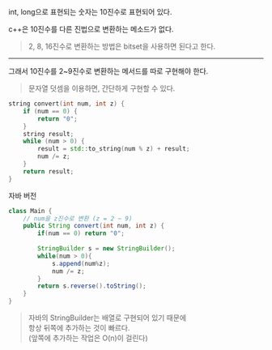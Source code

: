int, long으로 표현되는 숫자는 10진수로 표현되어 있다.

c++은 10진수를 다른 진법으로 변환하는 메소드가 없다.

> 2, 8, 16진수로 변환하는 방법은 bitset을 사용하면 된다고 한다.

---

그래서 10진수를 2~9진수로 변환하는 메서드를 따로 구현해야 한다.

> 문자열 덧셈을 이용하면, 간단하게 구현할 수 있다.

```cpp
string convert(int num, int z) {
    if (num == 0) {
        return "0";
    }
    string result;
    while (num > 0) {
        result = std::to_string(num % z) + result;
        num /= z;
    }
    return result;
}
```

자바 버전

```java
class Main {
    // num을 z진수로 변환 (z = 2 ~ 9)
    public String convert(int num, int z) {
        if(num == 0) return "0";
        
        StringBuilder s = new StringBuilder();
        while(num > 0){
            s.append(num%z);
            num /= z;
        }
        return s.reverse().toString();
    }
}
```

> 자바의 StringBuilder는 배열로 구현되어 있기 때문에  
> 항상 뒤쪽에 추가하는 것이 빠르다.  
> (앞쪽에 추가하는 작업은 O(n)이 걸린다)

